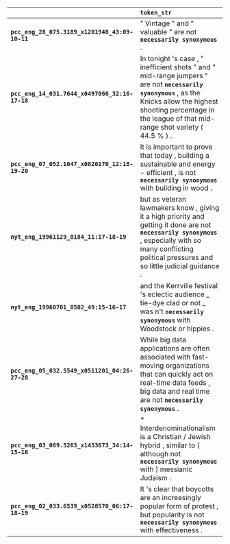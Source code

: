 |                                                | `token_str`                                                                                                                                                                                                               |
|:-----------------------------------------------|:--------------------------------------------------------------------------------------------------------------------------------------------------------------------------------------------------------------------------|
| **`pcc_eng_28_075.3189_x1201948_43:09-10-11`** | " Vintage " and " valuable " are not __`necessarily synonymous`__ .                                                                                                                                                       |
| **`pcc_eng_14_031.7644_x0497066_32:16-17-18`** | In tonight 's case , " inefficient shots " and " mid-range jumpers " are not __`necessarily synonymous`__ , as the Knicks allow the highest shooting percentage in the league of that mid-range shot variety ( 44.5 % ) . |
| **`pcc_eng_07_052.1047_x0826170_12:18-19-20`** | It is important to prove that today , building a sustainable and energy - efficient , is not __`necessarily synonymous`__ with building in wood .                                                                         |
| **`nyt_eng_19961129_0184_11:17-18-19`**        | but as veteran lawmakers know , giving it a high priority and getting it done are not __`necessarily synonymous`__ , especially with so many conflicting political pressures and so little judicial guidance .            |
| **`nyt_eng_19960701_0502_49:15-16-17`**        | and the Kerrville festival 's eclectic audience _ tie-dye clad or not _ was n't __`necessarily synonymous`__ with Woodstock or hippies .                                                                                  |
| **`pcc_eng_05_032.5549_x0511201_04:26-27-28`** | While big data applications are often associated with fast-moving organizations that can quickly act on real-time data feeds , big data and real time are not __`necessarily synonymous`__ .                              |
| **`pcc_eng_03_089.5263_x1433673_34:14-15-16`** | * Interdenominationalism is a Christian / Jewish hybrid , similar to ( although not __`necessarily synonymous`__ with ) messianic Judaism .                                                                               |
| **`pcc_eng_02_033.6539_x0528570_06:17-18-19`** | It 's clear that boycotts are an increasingly popular form of protest , but popularity is not __`necessarily synonymous`__ with effectiveness .                                                                           |